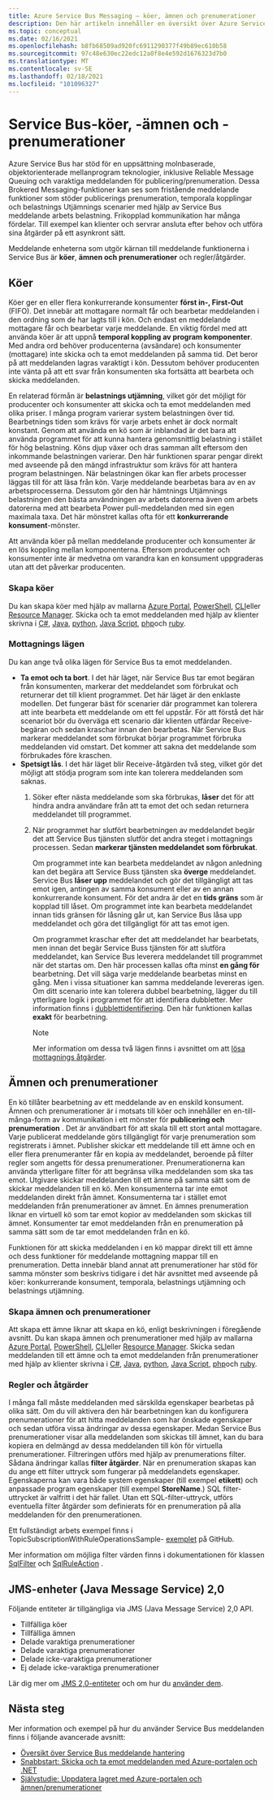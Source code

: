 ```yaml
---
title: Azure Service Bus Messaging – köer, ämnen och prenumerationer
description: Den här artikeln innehåller en översikt över Azure Service Bus meddelande enheter (kö, ämnen och prenumerationer).
ms.topic: conceptual
ms.date: 02/16/2021
ms.openlocfilehash: b8fb68509ad920fc6911290377f49b89ec610b58
ms.sourcegitcommit: 97c48e630ec22edc12a0f8e4e592d1676323d7b0
ms.translationtype: MT
ms.contentlocale: sv-SE
ms.lasthandoff: 02/18/2021
ms.locfileid: "101096327"
---
```

# <a name="service-bus-queues-topics-and-subscriptions"></a>Service Bus-köer, -ämnen och -prenumerationer
Azure Service Bus har stöd för en uppsättning molnbaserade, objektorienterade mellanprogram teknologier, inklusive Reliable Message Queuing och varaktiga meddelanden för publicering/prenumeration. Dessa Brokered Messaging-funktioner kan ses som fristående meddelande funktioner som stöder publicerings prenumeration, temporala kopplingar och belastnings Utjämnings scenarier med hjälp av Service Bus meddelande arbets belastning. Frikopplad kommunikation har många fördelar. Till exempel kan klienter och servrar ansluta efter behov och utföra sina åtgärder på ett asynkront sätt.

Meddelande enheterna som utgör kärnan till meddelande funktionerna i Service Bus är **köer**, **ämnen och prenumerationer** och regler/åtgärder.

## <a name="queues"></a>Köer
Köer ger en eller flera konkurrerande konsumenter **först in-, First-Out** (FIFO). Det innebär att mottagare normalt får och bearbetar meddelanden i den ordning som de har lagts till i kön. Och endast en meddelande mottagare får och bearbetar varje meddelande. En viktig fördel med att använda köer är att uppnå **temporal koppling av program komponenter**. Med andra ord behöver producenterna (avsändare) och konsumenter (mottagare) inte skicka och ta emot meddelanden på samma tid. Det beror på att meddelanden lagras varaktigt i kön. Dessutom behöver producenten inte vänta på att ett svar från konsumenten ska fortsätta att bearbeta och skicka meddelanden.

En relaterad förmån är **belastnings utjämning**, vilket gör det möjligt för producenter och konsumenter att skicka och ta emot meddelanden med olika priser. I många program varierar system belastningen över tid. Bearbetnings tiden som krävs för varje arbets enhet är dock normalt konstant. Genom att använda en kö som är inblandad är det bara att använda programmet för att kunna hantera genomsnittlig belastning i stället för hög belastning. Köns djup växer och dras samman allt eftersom den inkommande belastningen varierar. Den här funktionen sparar pengar direkt med avseende på den mängd infrastruktur som krävs för att hantera program belastningen. När belastningen ökar kan fler arbets processer läggas till för att läsa från kön. Varje meddelande bearbetas bara av en av arbetsprocesserna. Dessutom gör den här hämtnings Utjämnings belastningen den bästa användningen av arbets datorerna även om arbets datorerna med att bearbeta Power pull-meddelanden med sin egen maximala taxa. Det här mönstret kallas ofta för ett **konkurrerande konsument**-mönster.

Att använda köer på mellan meddelande producenter och konsumenter är en lös koppling mellan komponenterna. Eftersom producenter och konsumenter inte är medvetna om varandra kan en konsument uppgraderas utan att det påverkar producenten.

### <a name="create-queues"></a>Skapa köer
Du kan skapa köer med hjälp av mallarna [Azure Portal](service-bus-quickstart-portal.md), [PowerShell](service-bus-quickstart-powershell.md), [CLI](service-bus-quickstart-cli.md)eller [Resource Manager](service-bus-resource-manager-namespace-queue.md). Skicka och ta emot meddelanden med hjälp av klienter skrivna i [C#](service-bus-dotnet-get-started-with-queues.md), [Java](service-bus-java-how-to-use-queues.md), [python](service-bus-python-how-to-use-queues.md), [Java Script](service-bus-nodejs-how-to-use-queues.md), [php](service-bus-php-how-to-use-queues.md)och [ruby](service-bus-ruby-how-to-use-queues.md). 

### <a name="receive-modes"></a>Mottagnings lägen
Du kan ange två olika lägen för Service Bus ta emot meddelanden.

- **Ta emot och ta bort**. I det här läget, när Service Bus tar emot begäran från konsumenten, markerar det meddelandet som förbrukat och returnerar det till klient programmet. Det här läget är den enklaste modellen. Det fungerar bäst för scenarier där programmet kan tolerera att inte bearbeta ett meddelande om ett fel uppstår. För att förstå det här scenariot bör du överväga ett scenario där klienten utfärdar Receive-begäran och sedan kraschar innan den bearbetas. När Service Bus markerar meddelandet som förbrukat börjar programmet förbruka meddelanden vid omstart. Det kommer att sakna det meddelande som förbrukades före kraschen.
- **Spetsigt lås**. I det här läget blir Receive-åtgärden två steg, vilket gör det möjligt att stödja program som inte kan tolerera meddelanden som saknas. 
    1. Söker efter nästa meddelande som ska förbrukas, **låser** det för att hindra andra användare från att ta emot det och sedan returnera meddelandet till programmet. 
    1. När programmet har slutfört bearbetningen av meddelandet begär det att Service Bus tjänsten slutför det andra steget i mottagnings processen. Sedan **markerar tjänsten meddelandet som förbrukat**. 

        Om programmet inte kan bearbeta meddelandet av någon anledning kan det begära att Service Buss tjänsten ska **överge** meddelandet. Service Bus **låser upp** meddelandet och gör det tillgängligt att tas emot igen, antingen av samma konsument eller av en annan konkurrerande konsument. För det andra är det en **tids gräns** som är kopplad till låset. Om programmet inte kan bearbeta meddelandet innan tids gränsen för låsning går ut, kan Service Bus låsa upp meddelandet och göra det tillgängligt för att tas emot igen.

        Om programmet kraschar efter det att meddelandet har bearbetats, men innan det begär Service Buss tjänsten för att slutföra meddelandet, kan Service Bus leverera meddelandet till programmet när det startas om. Den här processen kallas ofta minst **en gång för** bearbetning. Det vill säga varje meddelande bearbetas minst en gång. Men i vissa situationer kan samma meddelande levereras igen. Om ditt scenario inte kan tolerera dubbel bearbetning, lägger du till ytterligare logik i programmet för att identifiera dubbletter. Mer information finns i [dubblettidentifiering](duplicate-detection.md). Den här funktionen kallas **exakt** för bearbetning.

        > [!NOTE]
        > Mer information om dessa två lägen finns i avsnittet om att [lösa mottagnings åtgärder](message-transfers-locks-settlement.md#settling-receive-operations).

## <a name="topics-and-subscriptions"></a>Ämnen och prenumerationer
En kö tillåter bearbetning av ett meddelande av en enskild konsument. Ämnen och prenumerationer är i motsats till köer och innehåller en en-till-många-form av kommunikation i ett mönster för **publicering och prenumeration** . Det är användbart för att skala till ett stort antal mottagare. Varje publicerat meddelande görs tillgängligt för varje prenumeration som registrerats i ämnet. Publisher skickar ett meddelande till ett ämne och en eller flera prenumeranter får en kopia av meddelandet, beroende på filter regler som angetts för dessa prenumerationer. Prenumerationerna kan använda ytterligare filter för att begränsa vilka meddelanden som ska tas emot. Utgivare skickar meddelanden till ett ämne på samma sätt som de skickar meddelanden till en kö. Men konsumenterna tar inte emot meddelanden direkt från ämnet. Konsumenterna tar i stället emot meddelanden från prenumerationer av ämnet. En ämnes prenumeration liknar en virtuell kö som tar emot kopior av meddelanden som skickas till ämnet. Konsumenter tar emot meddelanden från en prenumeration på samma sätt som de tar emot meddelanden från en kö.

Funktionen för att skicka meddelanden i en kö mappar direkt till ett ämne och dess funktioner för meddelande mottagning mappar till en prenumeration. Detta innebär bland annat att prenumerationer har stöd för samma mönster som beskrivs tidigare i det här avsnittet med avseende på köer: konkurrerande konsument, temporala, belastnings utjämning och belastnings utjämning.

### <a name="create-topics-and-subscriptions"></a>Skapa ämnen och prenumerationer
Att skapa ett ämne liknar att skapa en kö, enligt beskrivningen i föregående avsnitt. Du kan skapa ämnen och prenumerationer med hjälp av mallarna [Azure Portal](service-bus-quickstart-topics-subscriptions-portal.md), [PowerShell](service-bus-quickstart-powershell.md), [CLI](service-bus-tutorial-topics-subscriptions-cli.md)eller [Resource Manager](service-bus-resource-manager-namespace-topic.md). Skicka sedan meddelanden till ett ämne och ta emot meddelanden från prenumerationer med hjälp av klienter skrivna i [C#](service-bus-dotnet-how-to-use-topics-subscriptions.md), [Java](service-bus-java-how-to-use-topics-subscriptions.md), [python](service-bus-python-how-to-use-topics-subscriptions.md), [Java Script](service-bus-nodejs-how-to-use-topics-subscriptions.md), [php](service-bus-php-how-to-use-topics-subscriptions.md)och [ruby](service-bus-ruby-how-to-use-topics-subscriptions.md). 

### <a name="rules-and-actions"></a>Regler och åtgärder
I många fall måste meddelanden med särskilda egenskaper bearbetas på olika sätt. Om du vill aktivera den här bearbetningen kan du konfigurera prenumerationer för att hitta meddelanden som har önskade egenskaper och sedan utföra vissa ändringar av dessa egenskaper. Medan Service Bus prenumerationer visar alla meddelanden som skickas till ämnet, kan du bara kopiera en delmängd av dessa meddelanden till kön för virtuella prenumerationer. Filtreringen utförs med hjälp av prenumerations filter. Sådana ändringar kallas **filter åtgärder**. När en prenumeration skapas kan du ange ett filter uttryck som fungerar på meddelandets egenskaper. Egenskaperna kan vara både system egenskaper (till exempel **etikett**) och anpassade program egenskaper (till exempel **StoreName**.) SQL filter-uttrycket är valfritt i det här fallet. Utan ett SQL-filter-uttryck, utförs eventuella filter åtgärder som definierats för en prenumeration på alla meddelanden för den prenumerationen.

Ett fullständigt arbets exempel finns i TopicSubscriptionWithRuleOperationsSample- [exemplet](https://github.com/Azure/azure-service-bus/tree/master/samples/DotNet/GettingStarted/Microsoft.Azure.ServiceBus/TopicSubscriptionWithRuleOperationsSample) på GitHub.

Mer information om möjliga filter värden finns i dokumentationen för klassen [SqlFilter](/dotnet/api/microsoft.azure.servicebus.sqlfilter) och [SqlRuleAction](/dotnet/api/microsoft.azure.servicebus.sqlruleaction) .

## <a name="java-message-service-jms-20-entities"></a>JMS-enheter (Java Message Service) 2,0
Följande entiteter är tillgängliga via JMS (Java Message Service) 2,0 API.

  * Tillfälliga köer
  * Tillfälliga ämnen
  * Delade varaktiga prenumerationer
  * Delade varaktiga prenumerationer
  * Delade icke-varaktiga prenumerationer
  * Ej delade icke-varaktiga prenumerationer

Lär dig mer om [JMS 2,0-entiteter](java-message-service-20-entities.md) och om hur du [använder dem](how-to-use-java-message-service-20.md).

## <a name="next-steps"></a>Nästa steg

Mer information och exempel på hur du använder Service Bus meddelanden finns i följande avancerade avsnitt:

* [Översikt över Service Bus meddelande hantering](service-bus-messaging-overview.md)
* [Snabbstart: Skicka och ta emot meddelanden med Azure-portalen och .NET](service-bus-quickstart-portal.md)
* [Självstudie: Uppdatera lagret med Azure-portalen och ämnen/prenumerationer](service-bus-tutorial-topics-subscriptions-portal.md)


